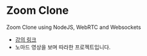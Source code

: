 # Zoom Clone

Zoom Clone using NodeJS, WebRTC and Websockets

- [강의 링크](https://nomadcoders.co/noom/lectures/3074)
- 노마드 영상을 보며 따라한 프로젝트입니다.
